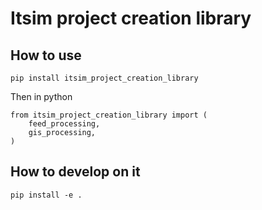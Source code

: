 Itsim project creation library
==============================

How to use
----------

```
pip install itsim_project_creation_library
```

Then in python
```
from itsim_project_creation_library import (
    feed_processing,
    gis_processing,
)
```

How to develop on it
--------------------

```
pip install -e .
```
